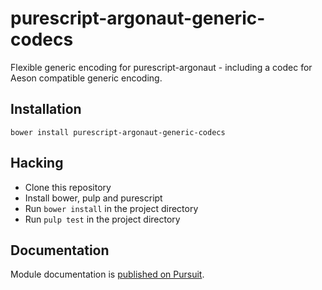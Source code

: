 # purescript-argonaut-generic-codecs

<!-- [![Latest release](http://img.shields.io/bower/v/purescript-argonaut-codecs.svg)](https://github.com/slamdata/purescript-argonaut-codecs/releases) -->
<!-- [![Build Status](https://travis-ci.org/purescript-contrib/purescript-argonaut-codecs.svg?branch=master)](https://travis-ci.org/purescript-contrib/purescript-argonaut-codecs) -->
<!-- [![Dependency Status](https://www.versioneye.com/user/projects/563a92d21d47d400150008b6/badge.svg?style=flat)](https://www.versioneye.com/user/projects/563a92d21d47d400150008b6) -->
<!-- [![Maintainer: slamdata](https://img.shields.io/badge/maintainer-slamdata-lightgrey.svg)](http://github.com/slamdata) -->

Flexible generic encoding for purescript-argonaut - including a codec for Aeson compatible generic encoding.

## Installation

```shell
bower install purescript-argonaut-generic-codecs
```


## Hacking

 * Clone this repository
 * Install bower, pulp and purescript
 * Run `bower install` in the project directory
 * Run `pulp test` in the project directory

## Documentation

Module documentation is [published on Pursuit](http://pursuit.purescript.org/packages/purescript-argonaut-generic-codecs).
